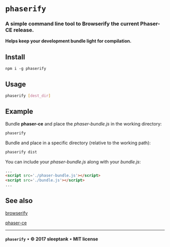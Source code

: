 # `phaserify`

### A simple command line tool to __Browserify__ the current __Phaser-CE__ release. 

__Helps keep your development bundle light for compilation.__

## Install

```
npm i -g phaserify
```

## Usage

```sh
phaserify [dest_dir]
```

## Example

Bundle __phaser-ce__ and place the _phaser-bundle.js_ in the working directory:

```js
phaserify
```

Bundle and place in a specific directory (relative to the working path):

```js
phaserify dist
```

You can include your _phaser-bundle.js_ along with your _bundle.js_:

```html
...
<script src='./phaser-bundle.js'></script>
<script src='./bundle.js'></script>
...
```

## See also

[browserify](https://github.com/substack/node-browserify)

[phaser-ce](https://github.com/photonstorm/phaser-ce)

---

#### `phaserify` &Star; &copy; 2017 sleeptank &Star; MIT license
